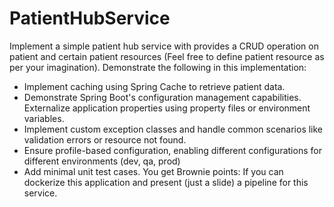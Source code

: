 # PatientHubService

Implement a simple patient hub service with provides a CRUD operation on patient and certain patient
resources (Feel free to define patient resource as per your imagination). Demonstrate the following in
this implementation:
- Implement caching using Spring Cache to retrieve patient data.
- Demonstrate Spring Boot's configuration management capabilities. Externalize application
properties using property files or environment variables.
- Implement custom exception classes and handle common scenarios like validation errors or
resource not found.
- Ensure profile-based configuration, enabling different configurations for different environments
(dev, qa, prod)
- Add minimal unit test cases.
You get Brownie points: If you can dockerize this application and present (just a slide) a pipeline for this
service.
